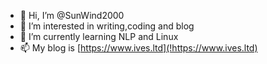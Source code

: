 - 👋 Hi, I’m @SunWind2000
- 👀 I’m interested in writing,coding and blog
- 🌱 I’m currently learning NLP and Linux
- 📫 My blog is [https://www.ives.ltd](!https://www.ives.ltd)

<!---
SunWind2000/SunWind2000 is a ✨ special ✨ repository because its `README.md` (this file) appears on your GitHub profile.
You can click the Preview link to take a look at your changes.
--->
